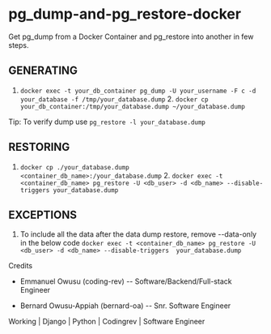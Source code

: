 # pg_dump-and-pg_restore-docker
Get pg_dump from a Docker Container and pg_restore into another in few steps.

## GENERATING
1. `⁠docker exec -t your_db_container pg_dump -U your_username -F c -d your_database -f /tmp/your_database.dump`
2.⁠ `⁠docker cp your_db_container:/tmp/your_database.dump ~/your_database.dump`

Tip: To verify dump use `pg_restore -l your_database.dump`

## RESTORING
1. `⁠docker cp ./your_database.dump <container_db_name>:/your_database.dump`
2.⁠ `⁠docker exec -t <container_db_name> pg_restore -U <db_user> -d <db_name> --disable-triggers your_database.dump`


## EXCEPTIONS
1. To include all the data after the data dump restore, remove --data-only in the below code
 `⁠docker exec -t <container_db_name> pg_restore -U <db_user> -d <db_name> --disable-triggers  your_database.dump`


Credits
- Emmanuel Owusu (coding-rev)
-- Software/Backend/Full-stack Engineer

- Bernard Owusu-Appiah (bernard-oa)
-- Snr. Software Engineer


Working | Django | Python | Codingrev | Software Engineer
